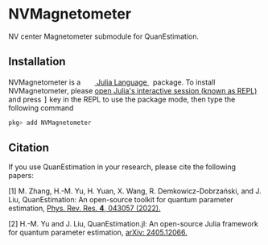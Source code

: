 # NVMagnetometer

NV center Magnetometer submodule for QuanEstimation.

## Installation

<p>
NVMagnetometer is a &nbsp;
    <a href="https://julialang.org">
        <img src="https://raw.githubusercontent.com/JuliaLang/julia-logo-graphics/master/images/julia.ico" width="16em">
        Julia Language
    </a>
    &nbsp; package. To install NVMagnetometer,
    please <a href="https://docs.julialang.org/en/v1/manual/getting-started/">open
    Julia's interactive session (known as REPL)</a> and press <kbd>]</kbd>
    key in the REPL to use the package mode, then type the following command
</p>

```julia
pkg> add NVMagnetometer
```
## Citation
If you use QuanEstimation in your research, please cite the following papers:

[1] M. Zhang, H.-M. Yu, H. Yuan, X. Wang, R. Demkowicz-Dobrzański, and J. Liu, 
QuanEstimation: An open-source toolkit for quantum parameter estimation, 
[Phys. Rev. Res. **4**, 043057 (2022).](https://doi.org/10.1103/PhysRevResearch.4.043057)

[2] H.-M. Yu and J. Liu, QuanEstimation.jl: An open-source Julia framework for quantum parameter estimation, 
[arXiv: 2405.12066.](https://doi.org/10.48550/arXiv.2405.12066) 
